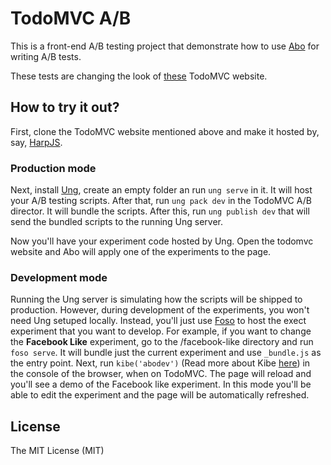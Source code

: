 # TodoMVC A/B

This is a front-end A/B testing project that demonstrate how to use [Abo](https://github.com/abojs/abo) for writing A/B tests.

These tests are changing the look of [these](https://github.com/fosojs/todomvc-foso) TodoMVC website.


## How to try it out?

First, clone the TodoMVC website mentioned above and make it hosted by, say, [HarpJS](http://harpjs.com/).


### Production mode

Next, install [Ung](https://github.com/zkochan/ung), create an empty folder an run `ung serve` in it. It will host your A/B testing scripts. After that, run `ung pack dev` in the TodoMVC A/B director. It will bundle the scripts. After this, run `ung publish dev` that will send the bundled scripts to the running Ung server.

Now you'll have your experiment code hosted by Ung. Open the todomvc website and Abo will apply one of the experiments to the page.


### Development mode

Running the Ung server is simulating how the scripts will be shipped to production. However, during development of the experiments, you won't need Ung setuped locally. Instead, you'll just use [Foso](https://github.com/fosojs/foso) to host the exect experiment that you want to develop. For example, if you want to change the **Facebook Like** experiment, go to the /facebook-like directory and run `foso serve`. It will bundle just the current experiment and use `_bundle.js` as the entry point. Next, run `kibe('abodev')` (Read more about Kibe [here](https://github.com/zkochan/kibe)) in the console of the browser, when on TodoMVC. The page will reload and you'll see a demo of the Facebook like experiment. In this mode you'll be able to edit the experiment and the page will be automatically refreshed.


## License

The MIT License (MIT)
